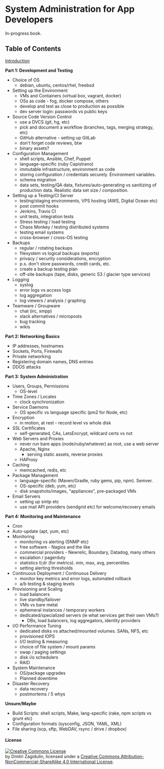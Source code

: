 # System Administration for App Developers

In-progress book.

## Table of Contents

[Introduction](introduction.md)

**Part 1: Development and Testing**

* Choice of OS
  - debian, ubuntu, centos/rhel, freebsd
* Setting up the Environment
  - VMs and Containers (virtual box, vagrant, docker)
  - OSs as code - fog, docker compose, others
  - develop and test as close to production as possible
  - dev server login: passwords vs public keys
* Source Code Version Control
  - use a DVCS (git, hg, etc)
  - pick and document a workflow (branches, tags, merging strategy, etc)
  - GitHub alternative - setting up GitLab
  - don't forget code reviews, btw
  - binary assets?
* Configuration Management
  - shell scripts, Ansible, Chef, Puppet
  - language-specific (ruby Capistrano)
  - immutable infrastructure, environment as code
  - storing configuration / credentials securely. Environment variables. 
  - schema migration
  - data sets, testing/QA data, fixtures/auto-generating vs sanitizing
    of production data. Realistic data set size / composition.
* Setting up a Testing/CI Server
  - testing/staging environments, VPS hosting (AWS, Digital Ocean etc)
  - post commit hooks
  - Jenkins, Travis CI
  - unit tests, integration tests
  - Stress testing / load testing
  - Chaos Monkey / testing distributed systems
  - testing email systems
  - cross-browser / cross-OS testing
* Backups
  - regular / rotating backups
  - filesystem vs logical backups (exports)
  - privacy / security considerations, encryption
  - p.s. don't store passwords, credit cards, etc.
  - create a backup testing plan
  - off-site backups (tape, disks, generic S3 / glacier type services)
* Logging
  - syslog
  - error logs vs access logs
  - log aggregation
  - log viewers / analysis / graphing
* Teamware / Groupware
  - chat (irc, xmpp)
  - slack alternatives / microposts
  - bug tracking
  - wikis

**Part 2: Networking Basics**

* IP addresses, hostnames
* Sockets, Ports, Firewalls
* Private networking
* Registering domain names, DNS entries
* DDOS attacks

**Part 3: System Administration**

* Users, Groups, Permissions
  - OS-level
* Time Zones / Locales
  - clock synchronization
* Service Daemons
  - OS specific vs language specific (pm2 for Node, etc)
* Encryption
  - in motion, at rest - record level vs whole disk
* SSL Certificates
  - self-generated, CAs, LetsEncrypt, wildcard certs vs not
* Web Servers and Proxies
  - never run bare apps (node/ruby/whatever) as root, use a web server
  - Apache, Nginx
    - serving static assets, reverse proxies
  - HAProxy
* Caching
  - memcached, redis, etc
* Package Management
  - language-specific (Maven/Gradle, ruby gems, pip, npm). Semver.
  - OS-specific (deb, yum, etc)
  - disk snapshots/images, "appliances", pre-packaged VMs
* Email Servers
  - setting up smtp etc
  - use mail API providers (sendgrid etc) for welcome/recovery emails

**Part 4: Monitoring and Maintenance**

* Cron
* Auto-update (apt, yum, etc)
* Monitoring
  - monitoring vs alerting (SNMP etc)
  - free software - Nagios and the like
  - commercial providers - Newrelic, Boundary, Datadog, many others
  - escalation / pagerduty
  - statistics tl;dr (for metrics). min, max, avg, percentiles.
  - setting alerting thresholds
* Continuous Deployment / Continuous Delivery
  - monitor key metrics and error logs, automated rollback
  - a/b testing & staging levels
* Provisioning and Scaling
  - load balancers
  - live standby/failover
  - VMs vs bare metal
  - ephemeral instances / temporary workers
  - dedicated/specialized servers (ie what services get their own VMs?)
    - DBs, load balancers, log aggregators, identity providers
* I/O Performance Tuning
  - dedicated disks vs attached/mounted volumes. SANs, NFS, etc
  - provisioned IOPS
  - I/O testing & measuring
  - choice of file system / mount params
  - swap / paging settings
  - disk i/o schedulers
  - RAID
* System Maintenance
  - OS/package upgrades
  - Planned downtime
* Disaster Recovery
  - data recovery
  - postmortems / 5 whys

**Unsure/Maybe**

- Build Scripts: shell scripts, Make, lang-specific (rake, npm scripts vs grunt
  etc)
- Configuration formats (sysconfig, JSON, YAML, XML)
- File sharing (scp, sftp, WebDAV, rsync / drive / dropbox)

#### License

<a rel="license" href="http://creativecommons.org/licenses/by-nc-sa/4.0/"><img alt="Creative Commons License" style="border-width:0" src="https://i.creativecommons.org/l/by-nc-sa/4.0/88x31.png" /></a><br />by <span xmlns:cc="http://creativecommons.org/ns#" property="cc:attributionName">Dmitri Zagidulin</span>,
licensed under a <a rel="license" href="http://creativecommons.org/licenses/by-nc-sa/4.0/">Creative Commons Attribution-NonCommercial-ShareAlike 4.0 International License</a>.

